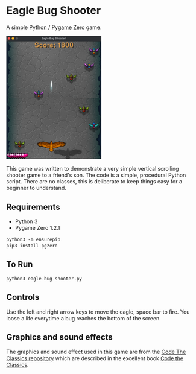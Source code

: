 # Eagle Bug Shooter

A simple [Python](https://www.python.org/) / [Pygame Zero](https://pygame-zero.readthedocs.io/) game.

<img src="https://github.com/retroredge/pgzero-games/raw/master/eagle-bug-shooter/images/screen-shot.png?raw=true" width="50%" height="50%">

This game was written to demonstrate a very simple vertical scrolling shooter game to a friend's son. The code is a simple, procedural Python script. There are no classes, this is deliberate to keep things easy for a beginner to understand. 

## Requirements

- Python 3
- Pygame Zero 1.2.1

```
python3 -m ensurepip
pip3 install pgzero
```

## To Run
```
python3 eagle-bug-shooter.py
```

## Controls

Use the left and right arrow keys to move the eagle, space bar to fire. You loose a life everytime a bug reaches the bottom of the screen.

## Graphics and sound effects

The graphics and sound effect used in this game are from the [Code The Classics repository](https://github.com/Wireframe-Magazine/Code-the-Classics) which are described in the excellent book [Code the Classics](https://wireframe.raspberrypi.com/books/code-the-classics1).

